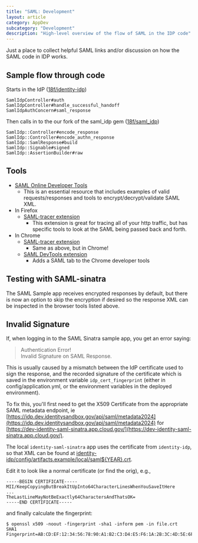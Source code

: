 ```yaml
---
title: "SAML: Development"
layout: article
category: AppDev
subcategory: "Development"
description: "High-level overview of the flow of SAML in the IDP code"
---
```


Just a place to collect helpful SAML links and/or discussion on how the SAML code in IDP works.

## Sample flow through code
Starts in the IdP ([18f/identity-idp](https://github.com/18f/identity-idp))
```
SamlIdpController#auth
SamlIdpController#handle_successful_handoff
SamlIdpAuthConcern#saml_response
```

Then calls in to the our fork of the saml_idp gem ([18f/saml_idp](https://github.com/18f/saml_idp))
```
SamlIdp::Controller#encode_response
SamlIdp::Controller#encode_authn_response
SamlIdp::SamlResponse#build
SamlIdp::Signable#signed
SamlIdp::AssertionBuilder#raw
```

## Tools

* [SAML Online Developer Tools](https://www.samltool.com/online_tools.php)
  * This is an essential resource that includes examples of valid requests/responses and tools to encrypt/decrypt/validate SAML XML.
* In Firefox
  * [SAML-tracer extension](https://addons.mozilla.org/en-US/firefox/addon/saml-tracer/)
    * This extension is great for tracing all of your http traffic, but has specific tools to look at the SAML being passed back and forth.
* In Chrome
  * [SAML-tracer extension](https://chrome.google.com/webstore/detail/saml-tracer/mpdajninpobndbfcldcmbpnnbhibjmch?hl=en)
    * Same as above, but in Chrome!
  * [SAML DevTools extension](https://chrome.google.com/webstore/detail/saml-devtools-extension/jndllhgbinhiiddokbeoeepbppdnhhio)
    * Adds a SAML tab to the Chrome developer tools

## Testing with SAML-sinatra

The SAML Sample app receives encrypted responses by default, but there is now an option to skip the encryption if desired so the response XML can be inspected in the browser tools listed above.

## Invalid Signature

If, when logging in to the SAML Sinatra sample app, you get an error saying:

> Authentication Error! <br/>
> Invalid Signature on SAML Response.

This is usually caused by a mismatch between the IdP certificate used to sign the response, and the recorded signature of the certificate which is saved in the environment variable `idp_cert_fingerprint` (either in config/application.yml, or the environment variables in the deployed environment).

To fix this, you'll first need to get the X509 Certificate from the appropriate SAML metadata endpoint, ie [https://idp.dev.identitysandbox.gov/api/saml/metadata2024](https://idp.dev.identitysandbox.gov/api/saml/metadata2024) for [https://dev-identity-saml-sinatra.app.cloud.gov/](https://dev-identity-saml-sinatra.app.cloud.gov/).  

The local `identity-saml-sinatra` app uses the certificate from `identity-idp`, so that XML can be found at [identity-idp/config/artifacts.example/local/saml${YEAR}.crt](https://github.com/18F/identity-idp/tree/main/config/artifacts.example/local/).

Edit it to look like a normal certificate (or find the orig), e.g.,
```
-----BEGIN CERTIFICATE-----
MII/KeepCopyingButBreakItUpInto64CharacterLinesWhenYouSaveItHere
...
TheLastLineMayNotBeExactly64CharactersAndThatsOK=
-----END CERTIFICATE-----
```
and finally calculate the fingerprint:
```
$ openssl x509 -noout -fingerprint -sha1 -inform pem -in file.crt
SHA1 Fingerprint=AB:CD:EF:12:34:56:78:90:A1:B2:C3:D4:E5:F6:1A:2B:3C:4D:5E:6F
```
